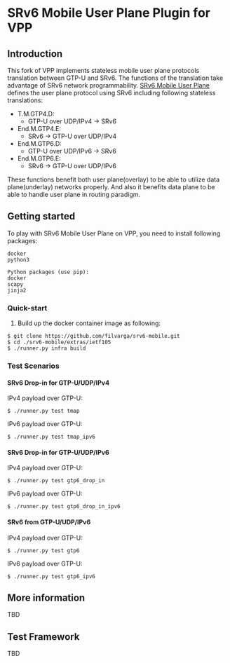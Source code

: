 SRv6 Mobile User Plane Plugin for VPP
========================

## Introduction

This fork of VPP implements stateless mobile user plane protocols translation between GTP-U and SRv6.
The functions of the translation take advantage of SRv6 network programmability. 
[SRv6 Mobile User Plane](https://tools.ietf.org/html/draft-ietf-dmm-srv6-mobile-uplane-05) defines the user plane protocol using SRv6
including following stateless translations:

- T.M.GTP4.D:
    - GTP-U over UDP/IPv4 -> SRv6
- End.M.GTP4.E:
    - SRv6 -> GTP-U over UDP/IPv4
- End.M.GTP6.D: 
    - GTP-U over UDP/IPv6 -> SRv6
- End.M.GTP6.E: 
    - SRv6 -> GTP-U over UDP/IPv6

These functions benefit both user plane(overlay) to be able to utilize data plane(underlay) networks properly. And also it benefits
data plane to be able to handle user plane in routing paradigm.

## Getting started
To play with SRv6 Mobile User Plane on VPP, you need to install following packages:

	docker
	python3

	Python packages (use pip):
	docker
	scapy
	jinja2


### Quick-start

1. Build up the docker container image as following:

```
$ git clone https://github.com/filvarga/srv6-mobile.git
$ cd ./srv6-mobile/extras/ietf105
$ ./runner.py infra build

```

### Test Scenarios
#### SRv6 Drop-in for GTP-U/UDP/IPv4

IPv4 payload over GTP-U:

```
$ ./runner.py test tmap
```

IPv6 payload over GTP-U:
```
$ ./runner.py test tmap_ipv6
```

#### SRv6 Drop-in for GTP-U/UDP/IPv6

IPv4 payload over GTP-U:

```
$ ./runner.py test gtp6_drop_in
```

IPv6 payload over GTP-U:
```
$ ./runner.py test gtp6_drop_in_ipv6
```


#### SRv6 from GTP-U/UDP/IPv6

IPv4 payload over GTP-U:

```
$ ./runner.py test gtp6
```

IPv6 payload over GTP-U:
```
$ ./runner.py test gtp6_ipv6
```

## More information
TBD

## Test Framework
TBD
